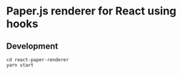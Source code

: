 # Paper.js renderer for React using hooks

## Development

```
cd react-paper-renderer
yarn start
```
